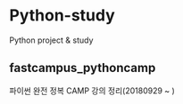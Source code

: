 # Python-study
Python project &amp; study 

## fastcampus_pythoncamp 
파이썬 완전 정복 CAMP 강의 정리(20180929 ~ )
